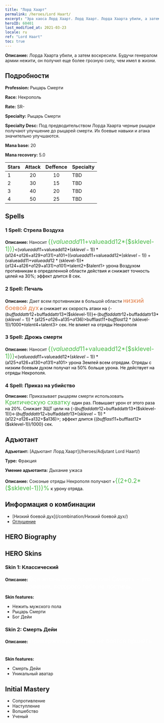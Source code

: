 ```yaml
---
title: "Лорд Хаарт"
permalink: /heroes/Lord Haart/
excerpt: "Эра хаоса Лорд Хаарт. Лорд Хаарт. Лорда Хаарта убили, а затем воскресили. Будучи генералом армии нежити, он получил еще более грозную силу, чем имел в жизни."
heroID: 60401
last_modified_at: 2021-03-23
locale: ru
ref: "Lord Haart"
toc: true
---
```

 **Описание:** Лорда Хаарта убили, а затем воскресили. Будучи генералом армии нежити, он получил еще более грозную силу, чем имел в жизни.
## Подробности
 **Profession:** Рыцарь Смерти

 **Race:** Некрополь

 **Rate:** SR-

 **Specialty:** Рыцарь Смерти

 **Specialty Desc:** Под предводительством Лорда Хаарта черные рыцари получают улучшение до рыцарей смерти. Их боевые навыки и атака значительно улучшаются.

 **Mana base:** 20

 **Mana recovery:** 5.0


  | Stars   |     Attack     |    Deffence    |      Specialty     |
  |---------|:---------------:|:---------------:|--------------------|
  |    1    | 20 | 10 | TBD |
  |    2    | 30 | 15 | TBD |
  |    3    | 40 | 20 | TBD |
  |    4    | 50 | 25 | TBD |

## Spells
### 1 Spell: Стрела Воздуха
 **Описание:** Наносит <span style="color: #48b946;font-size:20px">{($valueadd11+$valueadd12*($sklevel-1))}</span><span style="color: black"><($valueadd11+$valueadd12*($sklevel-1))*($a124+$a126+$a129+$a131)+$a101+(($valueadd11+$valueadd12*($sklevel-1))+($valueadd11+$valueadd12*($sklevel-1))*($a124+$a126+$a129+$a131)+$a101)*$talent2+$talent1> урона Воздухом противникам в определенной области действия и снижает точность целей на 30%; эффект длится 8 сек.

### 2 Spell: Печаль
 **Описание:** Дает всем противникам в большой области <span style="color: #e07c44;font-size:20px">низкий боевой дух</span><span style="color: black"> и снижает их скорость атаки на {-($buffaddattr12+$buffaddattr13*($sklevel-1))}<-($buffaddattr12+$buffaddattr13*($sklevel-1))*($a125+$a126+$a135+$a136)>%; эффект действует <span style="color: #48b946;font-size:20px">{($bufflast11+$bufflast12*($sklevel-1))/1000}</span><span style="color: black"><($bufflast11+$bufflast12*($sklevel-1))/1000*$talent4+$talent3> сек. Не влияет на отряды Некрополя

### 3 Spell: Дрожь смерти
 **Описание:** Наносит <span style="color: #48b946;font-size:20px">{($valueadd11+$valueadd12*($sklevel-1))}</span><span style="color: black"><($valueadd11+$valueadd12*($sklevel-1))*($a125+$a126+$a130+$a131)+$a101> урона Землей всем отрядам. Отряды с низким боевым духом получат на 50% больше урона. Не действует на отряды Некрополя.

### 4 Spell: Приказ на убийство
 **Описание:** Приказывает рыцарям смерти использовать <span style="color: #48b946;font-size:20px">Критическую схватку</span><span style="color: black"> один раз. Повышает урон от этого раза на 20%. Снижает ЗЩТ цели на {-($buffaddattr12+$buffaddattr13*($sklevel-1))}<-($buffaddattr12+$buffaddattr13*($sklevel-1))*($a122+$a126+$a132+$a136)>; эффект длится {($bufflast11+$bufflast12*($sklevel-1))/1000} сек.


## Адъютант

 **Адъютант:**  [Адъютант Лорд Хаарт](/heroes/Adjutant Lord Haart/) 

 **Type:**  Фракция 

 **Умение адъютанта:**  Дыхание ужаса 

 **Описание:** Союзные отряды Некрополя получают +<span style="color: #48b946;font-size:20px">{(2+0.2*($sklevel-1))}%</span><span style="color: black"> к урону отряда.

## Информация о комбинации

* [Низкий боевой дух](/combination/Низкий боевой дух/) 
* [Оглушение](/combination/Оглушение/) 

## HERO Biography

## HERO Skins
### Skin 1: **Классический**

 **Описание:** <span style="color: #ffffff;font-size:20px">Вся жизнь есть проклятие! Смерть - это благословение, которого тебе не постичь. </span>

 **Skin features:** 

   - Нежить мужского пола
   - Рыцарь Смерти
   - Бог Дейи

### Skin 2: **Смерть Дейи**

 **Описание:** <span style="color: #ffffff;font-size:20px">Приверженцы истины не боятся принять смерть!</span>

 **Skin features:** 

   - Смерть Дейи
   - Уникальный аватар


## Initial Mastery
   - Сопротивление
   - Наступление
   - Волшебство
   - Ученый
